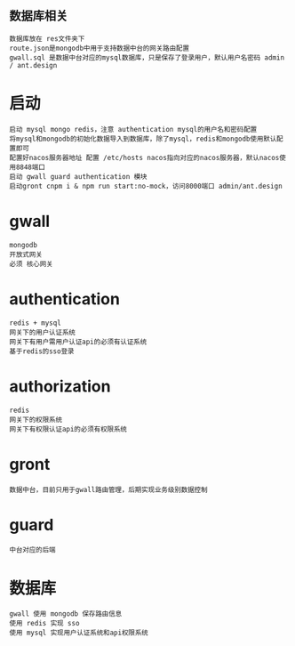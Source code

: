 
## 数据库相关

    数据库放在 res文件夹下
    route.json是mongodb中用于支持数据中台的网关路由配置
    gwall.sql 是数据中台对应的mysql数据库，只是保存了登录用户，默认用户名密码 admin / ant.design
    

# 启动

    启动 mysql mongo redis，注意 authentication mysql的用户名和密码配置
    将mysql和mongodb的初始化数据导入到数据库，除了mysql，redis和mongodb使用默认配置即可
    配置好nacos服务器地址 配置 /etc/hosts nacos指向对应的nacos服务器，默认nacos使用8848端口
    启动 gwall guard authentication 模块
    启动gront cnpm i & npm run start:no-mock，访问8000端口 admin/ant.design


# gwall

    mongodb
    开放式网关
    必须 核心网关
    
# authentication

    redis + mysql
    网关下的用户认证系统
    网关下有用户需用户认证api的必须有认证系统
    基于redis的sso登录
    
# authorization
    
    redis
    网关下的权限系统
    网关下有权限认证api的必须有权限系统
    
# gront
    数据中台，目前只用于gwall路由管理，后期实现业务级别数据控制
    
# guard
    中台对应的后端

    
# 数据库
    gwall 使用 mongodb 保存路由信息
    使用 redis 实现 sso
    使用 mysql 实现用户认证系统和api权限系统